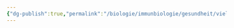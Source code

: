 ```yaml
---
{"dg-publish":true,"permalink":"/biologie/immunbiologie/gesundheit/vielfalt-bei-der-antikoerperbildung/"}
---
```

